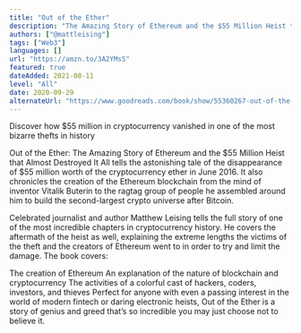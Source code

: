 ```yaml
---
title: "Out of the Ether"
description: "The Amazing Story of Ethereum and the $55 Million Heist that Almost Destroyed It All"
authors: ["@mattleising"]
tags: ["Web3"]
languages: []
url: "https://amzn.to/3A2YMsS"
featured: true
dateAdded: 2021-08-11
level: "All"
date: 2020-09-29
alternateUrl: "https://www.goodreads.com/book/show/55360267-out-of-the-ether"
---
```


Discover how $55 million in cryptocurrency vanished in one of the most bizarre thefts in history

Out of the Ether: The Amazing Story of Ethereum and the $55 Million Heist that Almost Destroyed It All tells the astonishing tale of the disappearance of $55 million worth of the cryptocurrency ether in June 2016. It also chronicles the creation of the Ethereum blockchain from the mind of inventor Vitalik Buterin to the ragtag group of people he assembled around him to build the second-largest crypto universe after Bitcoin.

Celebrated journalist and author Matthew Leising tells the full story of one of the most incredible chapters in cryptocurrency history. He covers the aftermath of the heist as well, explaining the extreme lengths the victims of the theft and the creators of Ethereum went to in order to try and limit the damage. The book covers:

The creation of Ethereum
An explanation of the nature of blockchain and cryptocurrency
The activities of a colorful cast of hackers, coders, investors, and thieves
Perfect for anyone with even a passing interest in the world of modern fintech or daring electronic heists, Out of the Ether is a story of genius and greed that’s so incredible you may just choose not to believe it.